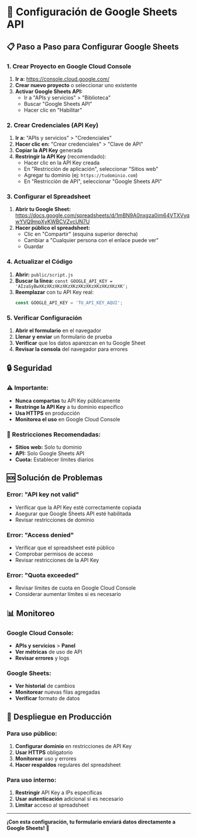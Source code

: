 # 🔧 Configuración de Google Sheets API

## 📋 **Paso a Paso para Configurar Google Sheets**

### **1. Crear Proyecto en Google Cloud Console**

1. **Ir a:** https://console.cloud.google.com/
2. **Crear nuevo proyecto** o seleccionar uno existente
3. **Activar Google Sheets API:**
   - Ir a "APIs y servicios" > "Biblioteca"
   - Buscar "Google Sheets API"
   - Hacer clic en "Habilitar"

### **2. Crear Credenciales (API Key)**

1. **Ir a:** "APIs y servicios" > "Credenciales"
2. **Hacer clic en:** "Crear credenciales" > "Clave de API"
3. **Copiar la API Key** generada
4. **Restringir la API Key** (recomendado):
   - Hacer clic en la API Key creada
   - En "Restricción de aplicación", seleccionar "Sitios web"
   - Agregar tu dominio (ej: `https://tudominio.com`)
   - En "Restricción de API", seleccionar "Google Sheets API"

### **3. Configurar el Spreadsheet**

1. **Abrir tu Google Sheet:** https://docs.google.com/spreadsheets/d/1mBN9A0nxgza0im64VTXVyqwYVQ9mpXyKWBCVZvcUN7U
2. **Hacer público el spreadsheet:**
   - Clic en "Compartir" (esquina superior derecha)
   - Cambiar a "Cualquier persona con el enlace puede ver"
   - Guardar

### **4. Actualizar el Código**

1. **Abrir:** `public/script.js`
2. **Buscar la línea:** `const GOOGLE_API_KEY = 'AIzaSyBwXKzXKzXKzXKzXKzXKzXKzXKzXKzXKzXK';`
3. **Reemplazar** con tu API Key real:
   ```javascript
   const GOOGLE_API_KEY = 'TU_API_KEY_AQUI';
   ```

### **5. Verificar Configuración**

1. **Abrir el formulario** en el navegador
2. **Llenar y enviar** un formulario de prueba
3. **Verificar** que los datos aparezcan en tu Google Sheet
4. **Revisar la consola** del navegador para errores

## 🔒 **Seguridad**

### **⚠️ Importante:**
- **Nunca compartas** tu API Key públicamente
- **Restringe la API Key** a tu dominio específico
- **Usa HTTPS** en producción
- **Monitorea el uso** en Google Cloud Console

### **🔧 Restricciones Recomendadas:**
- **Sitios web:** Solo tu dominio
- **API:** Solo Google Sheets API
- **Cuota:** Establecer límites diarios

## 🆘 **Solución de Problemas**

### **Error: "API key not valid"**
- Verificar que la API Key esté correctamente copiada
- Asegurar que Google Sheets API esté habilitada
- Revisar restricciones de dominio

### **Error: "Access denied"**
- Verificar que el spreadsheet esté público
- Comprobar permisos de acceso
- Revisar restricciones de la API Key

### **Error: "Quota exceeded"**
- Revisar límites de cuota en Google Cloud Console
- Considerar aumentar límites si es necesario

## 📊 **Monitoreo**

### **Google Cloud Console:**
- **APIs y servicios** > **Panel**
- **Ver métricas** de uso de API
- **Revisar errores** y logs

### **Google Sheets:**
- **Ver historial** de cambios
- **Monitorear** nuevas filas agregadas
- **Verificar** formato de datos

## 🚀 **Despliegue en Producción**

### **Para uso público:**
1. **Configurar dominio** en restricciones de API Key
2. **Usar HTTPS** obligatorio
3. **Monitorear** uso y errores
4. **Hacer respaldos** regulares del spreadsheet

### **Para uso interno:**
1. **Restringir** API Key a IPs específicas
2. **Usar autenticación** adicional si es necesario
3. **Limitar** acceso al spreadsheet

---

**¡Con esta configuración, tu formulario enviará datos directamente a Google Sheets! 🎉** 